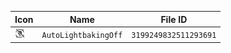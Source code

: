 | Icon | Name | File ID |
| ---  | ---  | ---     |
| ![](AutoLightbakingOff.png) | `AutoLightbakingOff` | `3199249832511293691` |
